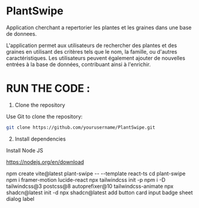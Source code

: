 # PlantSwipe

Application cherchant a repertorier les plantes et les graines dans une base de donnees.


L'application permet aux utilisateurs de rechercher des plantes et des graines en utilisant des critères tels que le nom, la famille, ou d'autres caractéristiques. Les utilisateurs peuvent également ajouter de nouvelles entrées à la base de données, contribuant ainsi à l'enrichir.

# RUN THE CODE :

1. Clone the repository

Use Git to clone the repository:

```bash
git clone https://github.com/yourusername/PlantSwipe.git
```


2. Install dependencies

Install Node JS

https://nodejs.org/en/download

npm create vite@latest plant-swipe -- --template react-ts
cd plant-swipe
npm i framer-motion lucide-react
npx tailwindcss init -p
npm i -D tailwindcss@3 postcss@8 autoprefixer@10 tailwindcss-animate
npx shadcn@latest init -d
npx shadcn@latest add button card input badge sheet dialog label

